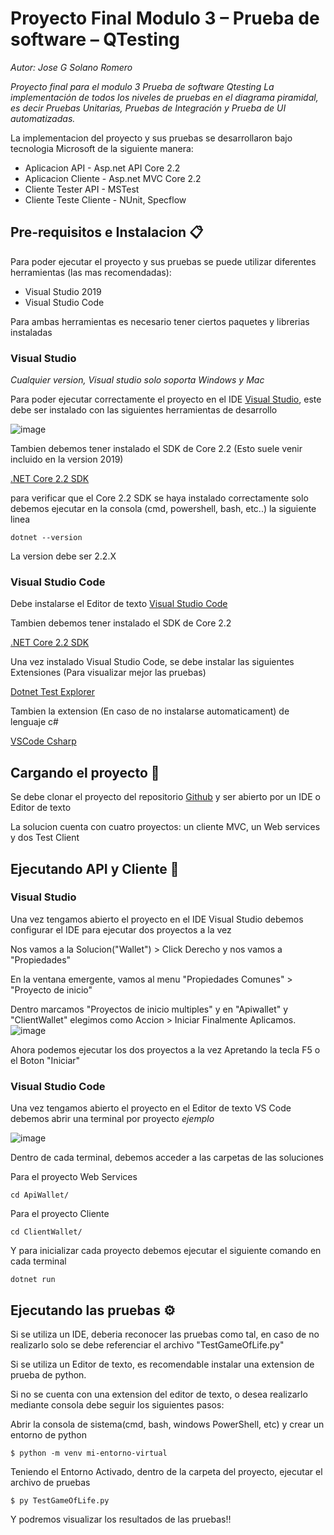 # Proyecto Final Modulo 3 – Prueba de software – QTesting

_Autor: Jose G Solano Romero_

_Proyecto final para el modulo 3 Prueba de software Qtesting_
_La implementación de todos los niveles de pruebas en el diagrama piramidal, es decir Pruebas Unitarias, Pruebas de Integración y Prueba de UI automatizadas._

La implementacion del proyecto y sus pruebas se desarrollaron bajo tecnologia Microsoft de la siguiente manera:

* Aplicacion API - Asp.net API Core 2.2
* Aplicacion Cliente - Asp.net MVC Core 2.2 
* Cliente Tester API - MSTest
* Cliente Teste Cliente - NUnit, Specflow

## Pre-requisitos e Instalacion 📋

Para poder ejecutar el proyecto y sus pruebas se puede utilizar diferentes herramientas (las mas recomendadas):

* Visual Studio 2019
* Visual Studio Code

Para ambas herramientas es necesario tener ciertos paquetes y librerias instaladas

### Visual Studio 
_Cualquier version, Visual studio solo soporta Windows y Mac_

Para poder ejecutar correctamente el proyecto en el IDE [Visual Studio](https://visualstudio.microsoft.com/es/downloads/), este debe ser instalado con las siguientes herramientas de desarrollo

![image](https://user-images.githubusercontent.com/43735720/64465903-f139f280-d0dc-11e9-9deb-014da2f7a541.png)

Tambien debemos tener instalado el SDK de Core 2.2 (Esto suele venir incluido en la version 2019)

[.NET Core 2.2 SDK](https://dotnet.microsoft.com/download)

para verificar que el Core 2.2 SDK se haya instalado correctamente solo debemos ejecutar en la consola (cmd, powershell, bash, etc..) la siguiente linea

```
dotnet --version
```
La version debe ser 2.2.X

### Visual Studio Code

Debe instalarse el Editor de texto [Visual Studio Code](https://visualstudio.microsoft.com/es/downloads/)

Tambien debemos tener instalado el SDK de Core 2.2

[.NET Core 2.2 SDK](https://dotnet.microsoft.com/download)

Una vez instalado Visual Studio Code, se debe instalar las siguientes Extensiones (Para visualizar mejor las pruebas)

[Dotnet Test Explorer](https://marketplace.visualstudio.com/items?itemName=formulahendry.dotnet-test-explorer)

Tambien la extension (En caso de no instalarse automaticament) de lenguaje c#

[VSCode Csharp](https://marketplace.visualstudio.com/items?itemName=ms-vscode.csharp)

## Cargando el proyecto 🔧

Se debe clonar el proyecto del repositorio [Github](https://github.com/josesolanor/FinalProjectModule3) y ser abierto por un IDE o Editor de texto

La solucion cuenta con cuatro proyectos: un cliente MVC, un Web services y dos Test Client

## Ejecutando API y Cliente 🚀

### Visual Studio

Una vez tengamos abierto el proyecto en el IDE Visual Studio debemos configurar el IDE para ejecutar dos proyectos a la vez

Nos vamos a la Solucion("Wallet") > Click Derecho y nos vamos a "Propiedades"

En la ventana emergente, vamos al menu "Propiedades Comunes" > "Proyecto de inicio"

Dentro marcamos "Proyectos de inicio multiples" y en "Apiwallet" y "ClientWallet" elegimos como Accion > Iniciar
Finalmente Aplicamos.
![image](https://user-images.githubusercontent.com/43735720/64466899-5ba16180-d0e2-11e9-933f-d32b1ff06b27.png)

Ahora podemos ejecutar los dos proyectos a la vez Apretando la tecla F5 o el Boton "Iniciar"

### Visual Studio Code

Una vez tengamos abierto el proyecto en el Editor de texto VS Code debemos abrir una terminal por proyecto _ejemplo_

![image](https://user-images.githubusercontent.com/43735720/64465600-9227ae00-d0db-11e9-84bc-708bbb1e9e66.png)

Dentro de cada terminal,  debemos acceder a las carpetas de las soluciones

Para el proyecto Web Services 
```
cd ApiWallet/
```

Para el proyecto Cliente
```
cd ClientWallet/
```

Y para inicializar cada proyecto debemos ejecutar el siguiente comando en cada terminal
```
dotnet run
```

## Ejecutando las pruebas ⚙️

Si se utiliza un IDE, deberia reconocer las pruebas como tal, en caso de no realizarlo solo se debe referenciar el archivo "TestGameOfLife.py"

Si se utiliza un Editor de texto, es recomendable instalar una extension de prueba de python.

Si no se cuenta con una extension del editor de texto, o desea realizarlo mediante consola debe seguir los siguientes pasos:

Abrir la consola de sistema(cmd, bash, windows PowerShell, etc) y crear un entorno de python

```
$ python -m venv mi-entorno-virtual
```

Teniendo el Entorno Activado, dentro de la carpeta del proyecto, ejecutar el archivo de pruebas

```
$ py TestGameOfLife.py
```

Y podremos visualizar los resultados de las pruebas!!
